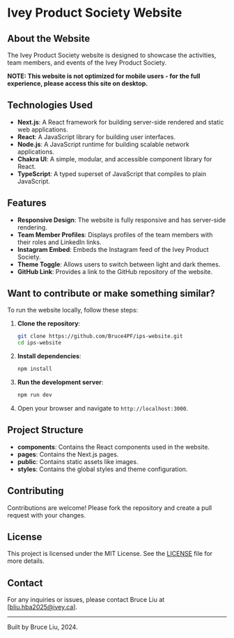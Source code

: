# Ivey Product Society Website

## About the Website
The Ivey Product Society website is designed to showcase the activities, team members, and events of the Ivey Product Society.

**NOTE: This website is not optimized for mobile users - for the full experience, please access this site on desktop.**

## Technologies Used
- **Next.js**: A React framework for building server-side rendered and static web applications.
- **React**: A JavaScript library for building user interfaces.
- **Node.js**: A JavaScript runtime for building scalable network applications.
- **Chakra UI**: A simple, modular, and accessible component library for React.
- **TypeScript**: A typed superset of JavaScript that compiles to plain JavaScript.

## Features
- **Responsive Design**: The website is fully responsive and has server-side rendering.
- **Team Member Profiles**: Displays profiles of the team members with their roles and LinkedIn links.
- **Instagram Embed**: Embeds the Instagram feed of the Ivey Product Society.
- **Theme Toggle**: Allows users to switch between light and dark themes.
- **GitHub Link**: Provides a link to the GitHub repository of the website.

## Want to contribute or make something similar?
To run the website locally, follow these steps:

1. **Clone the repository**:
    ```sh
    git clone https://github.com/Bruce4PF/ips-website.git
    cd ips-website
    ```

2. **Install dependencies**:
    ```sh
    npm install
    ```

3. **Run the development server**:
    ```sh
    npm run dev
    ```

4. Open your browser and navigate to `http://localhost:3000`.

## Project Structure
- **components**: Contains the React components used in the website.
- **pages**: Contains the Next.js pages.
- **public**: Contains static assets like images.
- **styles**: Contains the global styles and theme configuration.

## Contributing
Contributions are welcome! Please fork the repository and create a pull request with your changes.

## License
This project is licensed under the MIT License. See the [LICENSE](LICENSE) file for more details.

## Contact
For any inquiries or issues, please contact Bruce Liu at [bliu.hba2025@ivey.ca].

---

Built by Bruce Liu, 2024.